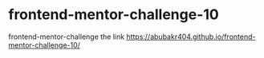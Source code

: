 # frontend-mentor-challenge-10
frontend-mentor-challenge the link https://abubakr404.github.io/frontend-mentor-challenge-10/
